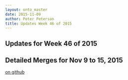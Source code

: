 ```yaml
---
layout: onto_master
date: 2015-11-09
author: Peter Peterson
title: Updates Week 46 of 2015
---
```

Updates for Week 46 of 2015
---------------------------

Detailed Merges for Nov 9 to 15, 2015
-------------------------------------
[on github](https://github.com/mantidproject/mantid/pulls?q=is%3Apr+merged%3A2015-11-10..2015-11-15)


